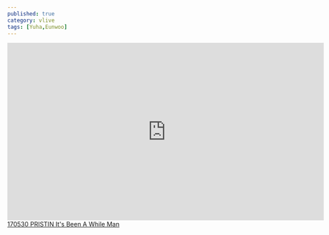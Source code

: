 ```yaml
---
published: true
category: vlive
tags: [Yuha,Eunwoo]
---
```

<iframe src="http://www.vlive.tv/embed/31685" frameborder="no" scrolling="no" marginwidth="0" marginheight="0" WIDTH="720" HEIGHT="405" allowfullscreen></iframe><br /><a href="" target="_blank">170530 PRISTIN It's Been A While Man</a>